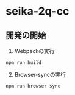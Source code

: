 # seika-2q-cc

## 開発の開始

1. Webpackの実行

```
npm run build
```

2. Browser-syncの実行
```
npm run browser-sync
```